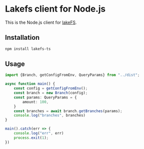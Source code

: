 # Lakefs client for Node.js

This is the Node.js client for [lakeFS](https://lakefs.io/).

## Installation

```bash
npm install lakefs-ts
```

## Usage

```typescript
import {Branch, getConfigFromEnv, QueryParams} from "../dist";

async function main() {
    const config = getConfigFromEnv();
    const branch = new Branch(config);
    const params: QueryParams = {
        amount: 100,
    }
    const branches = await branch.getBranches(params);
    console.log("branches", branches)
}

main().catch(err => {
    console.log("err", err)
    process.exit(1); 
})
```

